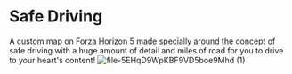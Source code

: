 # Safe Driving 
A custom map on Forza Horizon 5 made specially around the concept of safe driving with a huge amount of detail and miles of road for you to drive to your heart's content!
![file-5EHqD9WpKBF9VD5boe9Mhd (1)](https://github.com/user-attachments/assets/dadd008b-01cc-471d-92b3-e3c0419c3eed)
